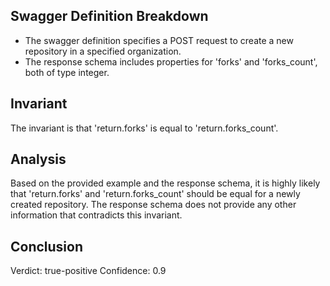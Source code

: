 ## Swagger Definition Breakdown
- The swagger definition specifies a POST request to create a new repository in a specified organization.
- The response schema includes properties for 'forks' and 'forks_count', both of type integer.

## Invariant
The invariant is that 'return.forks' is equal to 'return.forks_count'.

## Analysis
Based on the provided example and the response schema, it is highly likely that 'return.forks' and 'return.forks_count' should be equal for a newly created repository. The response schema does not provide any other information that contradicts this invariant.

## Conclusion
Verdict: true-positive
Confidence: 0.9

